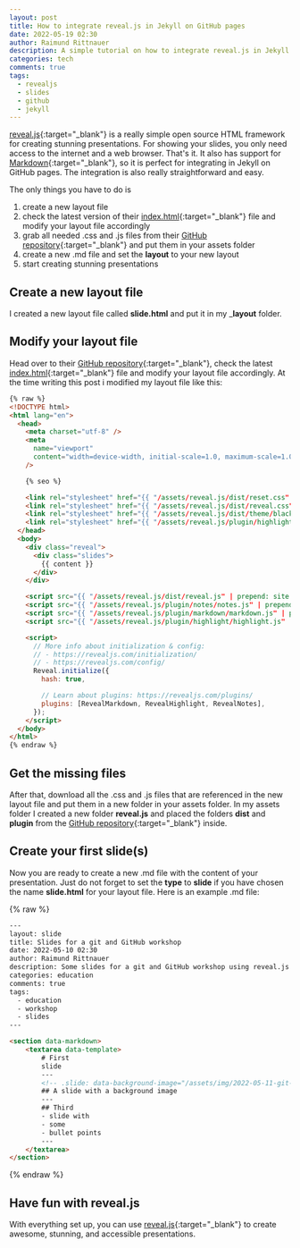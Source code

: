 ```yaml
---
layout: post
title: How to integrate reveal.js in Jekyll on GitHub pages
date: 2022-05-19 02:30
author: Raimund Rittnauer
description: A simple tutorial on how to integrate reveal.js in Jekyll on GitHub pages
categories: tech
comments: true
tags:
  - revealjs
  - slides
  - github
  - jekyll
---
```


[reveal.js](https://revealjs.com/){:target="_blank"} is a really simple open source HTML framework for creating stunning presentations. For showing your slides, you only need access to the internet and a web browser. That's it. It also has support for [Markdown](https://revealjs.com/markdown/){:target="_blank"}, so it is perfect for integrating in Jekyll on GitHub pages. The integration is also really straightforward and easy.

The only things you have to do is

1. create a new layout file
2. check the latest version of their [index.html](https://github.com/hakimel/reveal.js/blob/master/index.html){:target="_blank"} file and modify your layout file accordingly
3. grab all needed .css and .js files from their [GitHub repository](https://github.com/hakimel/reveal.js){:target="_blank"} and put them in your assets folder
4. create a new .md file and set the __layout__ to your new layout
5. start creating stunning presentations

## Create a new layout file

I created a new layout file called __slide.html__ and put it in my ___layout__ folder.

## Modify your layout file

Head over to their [GitHub repository](https://github.com/hakimel/reveal.js){:target="_blank"}, check the latest [index.html](https://github.com/hakimel/reveal.js/blob/master/index.html){:target="_blank"} file and modify your layout file accordingly. At the time writing this post i modified my layout file like this:

```html
{% raw %}
<!DOCTYPE html>
<html lang="en">
  <head>
    <meta charset="utf-8" />
    <meta
      name="viewport"
      content="width=device-width, initial-scale=1.0, maximum-scale=1.0, user-scalable=no"
    />

    {% seo %}

    <link rel="stylesheet" href="{{ "/assets/reveal.js/dist/reset.css" | prepend: site.baseurl }}"/>
    <link rel="stylesheet" href="{{ "/assets/reveal.js/dist/reveal.css" | prepend: site.baseurl }}"/>
    <link rel="stylesheet" href="{{ "/assets/reveal.js/dist/theme/black.css" | prepend: site.baseurl }}"/>
    <link rel="stylesheet" href="{{ "/assets/reveal.js/plugin/highlight/monokai.css" | prepend: site.baseurl }}"/>
  </head>
  <body>
    <div class="reveal">
      <div class="slides">
        {{ content }}
      </div>
    </div>

    <script src="{{ "/assets/reveal.js/dist/reveal.js" | prepend: site.baseurl }}"></script>
    <script src="{{ "/assets/reveal.js/plugin/notes/notes.js" | prepend: site.baseurl }}"></script>
    <script src="{{ "/assets/reveal.js/plugin/markdown/markdown.js" | prepend: site.baseurl }}"></script>
    <script src="{{ "/assets/reveal.js/plugin/highlight/highlight.js" | prepend: site.baseurl }}"></script>

    <script>
      // More info about initialization & config:
      // - https://revealjs.com/initialization/
      // - https://revealjs.com/config/
      Reveal.initialize({
        hash: true,

        // Learn about plugins: https://revealjs.com/plugins/
        plugins: [RevealMarkdown, RevealHighlight, RevealNotes],
      });
    </script>
  </body>
</html>
{% endraw %}
```

## Get the missing files

After that, download all the .css and .js files that are referenced in the new layout file and put them in a new folder in your assets folder. In my assets folder I created a new folder __reveal.js__ and placed the folders __dist__ and __plugin__ from the [GitHub repository](https://github.com/hakimel/reveal.js){:target="_blank"} inside.

## Create your first slide(s)

Now you are ready to create a new .md file with the content of your presentation. Just do not forget to set the __type__ to __slide__ if you have chosen the name __slide.html__ for your layout file. Here is an example .md file:

{% raw %}
```html
---
layout: slide
title: Slides for a git and GitHub workshop
date: 2022-05-10 02:30
author: Raimund Rittnauer
description: Some slides for a git and GitHub workshop using reveal.js
categories: education
comments: true
tags:
  - education
  - workshop
  - slides
---

<section data-markdown>
    <textarea data-template>
        # First
        slide
        ---
        <!-- .slide: data-background-image="/assets/img/2022-05-11-git-github-workshop/mangotime2.jpg" -->
        ## A slide with a background image
        ---
        ## Third
        - slide with
        - some
        - bullet points
        ---
    </textarea>
</section>
```
{% endraw %}

## Have fun with reveal.js

With everything set up, you can use [reveal.js](https://revealjs.com/){:target="_blank"} to create awesome, stunning, and accessible presentations.
